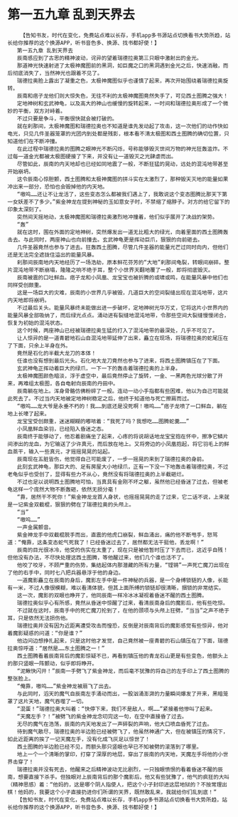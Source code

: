 # 第一五九章 乱到天界去
        【告知书友，时代在变化，免费站点难以长存，手机app多书源站点切换看书大势所趋，站长给你推荐的这个换源APP，听书音色多、换源、找书都好使！】
       第一五九章 乱到天界去
       辰南感应到了古思的精神波动，诧异的望着瑞德拉奥第三只眼中激射出的金光。
       那道神光快速射进了太极神魔图前的黑洞，如巨魔之口的黑洞遇到金光之后，快速消融，而后彻底消失了，当然神光也跟着不见了。
       瑞德拉奥脸上露出了凝重之色，太极神魔图似乎也谨慎了起来，再次开始围绕着瑞德拉奥旋转。
       辰南和痞子龙他们则大惊失色，无往不利的太极神魔图竟然失手了，可见西土图腾之强大！
       定地神树和玄武神龟，以及高大的神山也缓慢的旋转起来，一时间和瑞德拉奥形成了一个微妙的平衡，双方对峙着。
       不过只要是争斗，平衡很快就会被打破的。
       就在刹那间，太极神魔图和瑞德拉奥也不知道是谁先发动起了攻击，这一次他们的动作快如电光，只见几件圣器笼罩的光团内到处都是残影，根本看不清太极图和西土图腾的确切位置，只知道他们在不断冲撞。
       在此过程中瑞德拉奥的图腾之眼神光不断闪烁，号称能够毁灭世间万物的神光狂轰滥炸。不过每一道金光都被太极图硬接了下来，并没有让一道毁灭之光肆虐而出。
       尽管如此，辰南的内天地却也已经如同地震了一般，不断狂猛的晃动，远处的混沌地带甚至开始崩坍。
       这令辰南心惊胆颤，西土图腾和太极神魔图的拼斗实在太激烈了，那种毁天灭地的能量如果冲出来一部分，恐怕也会毁掉他的内天地。
       “嗷呜……还让不让龙活了，这些变态怎么都被我们遇上了，我敢说这个变态图腾比那天下第一女妖差不了多少。”紫金神龙在提到神秘的玉如意女子时，不禁缩了缩脖子。对方的给它留下的印象太深刻了。
       突然间天摇地动，太极神魔图和瑞德拉奥激烈地冲撞着，他们似乎展开了决战的架势。
       “轰”
       就在这时，围在外面的定地神树，突然爆发出一道无比粗大的绿光，向着里面的西土图腾轰击去。与此同时，两座神山也向前撞去。玄武神龟更是挥动巨爪，狠狠的向前砸去。
       几件圣器竟然也参与了进去。狂轰西土图腾，尽管几件圣器的能量光芒过同时向内，但他们还是无法完全遮拢住溢出的能量风暴。
       刹那间辰南地内天地经历了一场浩劫，原本鲜花芬芳的“大地”刹那间龟裂，转眼间崩碎。整片混沌地带不断崩塌，隆隆之响不绝于耳，整个小世界天翻地覆了一般，即将彻底毁灭。
       辰南被震的口吐鲜血。痞子龙和小凤凰、龙宝宝也被折腾的或啸或鸣，在能量风暴中他们也同样受创颇重。
       这是一场巨大的灾难，辰南的小世界几乎被毁，几道巨大的空间裂缝出现在混沌地带，这片内天地即将崩坍。
       不过最后关头。能量风暴终未能做出进一步破坏，定地神树光华万丈，它将这片小世界内的能量风暴全部吸纳了，而后绿光点点。涌动进有裂缝地混沌地带，令那些空间大裂缝慢慢闭合，恢复为初始的混沌状态。
       这个时候，两座神山已经被瑞德拉奥生猛的打入了混沌地带的最深处，几乎不可见了。
       让人惊异的是一道青碧地石山自混沌地带延伸了出来，矗立在现场，将瑞德拉奥的蛇尾压在了下面，只余上半身在外。
       竟然是石化的半截大龙刀的本体！
       任谁也没有想到最后光头。石化地大龙刀竟然也参与了进来，将西土图腾镇压在了下面。
       玄武神龟正挥动着巨大的绿爪，一下一下的轰击着瑞德拉奥的上半身。
       太极神魔图颜色暗淡，浮于虚空中，最后竟然停止了旋转，一金、一黑两色光球分散了开来，再难组太极图，各自电射向辰南的丹田中。
       辰南躺在地上。浑身骨骼仿佛粉碎了一般。连动一动小手指都有些困难，他以为自己可能就此死去了。不过当内天地被定地神树稳定之后，他终于知道他与死亡擦肩而过。
       “嗷呜……龙大爷是永垂不朽的！我……到底还是没死啊！嗷呜……”痞子龙喷了一口鲜血，躺在地上长嚎了起来。
       龙宝宝受创颇重，迷迷糊糊的嘟哝着：“我死了吗？我想吃……图腾蛇羹……”
       小凤凰鲜血染羽，已经陷入昏迷之态。
       辰南终于能够动了，他忍着剧痛坐了起来，心疼的将说胡话地龙宝宝抱在怀中，擦净它鳞片间渗出的龙血，为它输送了少许真元，而后放在地上。又将旁边的小凤凰抱起，将它羽毛上的鲜血蒸干，输入一些真元，才摇摇晃晃的站起。
       辰南现在五脏皆伤，他觉得自己可能废了，一步一摇晃的来到了瑞德拉奥的身前。
       此刻玄武神龟，那巨大的、足有房屋大小地绿爪，正有一下没一下地轰击着瑞德拉奥，不过老龟似乎也受创了，显得有些力不从心，竟然没有将瑞德拉奥的上半截砸烂。
       不过也足以说明西土图腾地可怕，当真具有金刚不坏之躯，虽然他已经昏迷了过去，但被老龟这样一个庞然大物不断轰砸，依然无损分毫！
       “靠，居然干不死你！”紫金神龙龙首人身状，也摇摇晃晃的走了过来，它二话不说，上来就是一记紫金双截棍，狠狠的劈在了瑞德拉奥的头颅上。
       “当”
       “嗷呜……”
       一声金属颤音。
       紫金神龙手中双截棍脱手而出，直震的他虎口崩裂，鲜血涌出，痛的他不断甩手，怒骂道：“俺靠，这条变态蛇气死我了！已经昏迷过去了，居然都无法干挺他，丢龙啊！”
       辰南的目光很冰冷，他受的伤实在太重了，现在只是被他暂时压了下去而已，这近乎自残！但他没有办法，不尽快处理这西土图腾，等他醒过来，他们几个谁也活不了。
       他咬了咬牙，不顾严重的伤势，集结起体内那潜藏的所有力量，“铿锵”一声死亡魔刀出现在了他的右手中，同时七八把兵器悬浮于他的身边。
       一道魔影矗立在辰南的身后，魔影左手中是一件神秘的兵器，是一个身缚锁链的人像，长能有一米，不过人像很模糊，难以看清体貌，但其上面所缚的锁链却很清晰，捆锁的非常结实。
       这一次，魔影的双眼也睁开了，他同辰南一样冷冰冰凝视着昏迷不醒的西土图腾。
       瑞德拉奥似乎心有所感，竟然从昏迷中惊醒了过来，看清辰南身后的魔影后，他有些吃惊。
       不过就在这时，辰南手中的死亡魔刀抡到了，在他的颈项与头颅上狂劈，“当当”之声不绝于耳，只是依然无法损伤他。
       瑞德拉奥并没有因为近距离遭受攻击而惶恐，反倒是对辰南背后的魔影感觉有些惊异，他对着魔影疑惑的问道：“你是谁？”
       他边问边想挣扎起来，只是这时他才发觉，自己竟然被一座青碧的石山镇压在了下面，瑞德拉奥惊呼道：“居然是……东土图腾之一！”
       西土图腾看着辰南背后的魔影惊疑不已，再看到镇压他的青龙石山更是有些变色，他额头上的那只竖眼一阵颤动，似乎即将睁开。
       “泥鳅快闪开！”辰南一手劈飞了紫金神龙，而后毫不犹豫的将自己的左手印上了西土图腾的整张脸上。
       “俺靠，嗷呜……”紫金神龙被扇飞了出去。
       与此同时，滔天的魔气自辰南左手涌动而出，一股汹涌澎湃的力量瞬间爆发了开来，黑暗笼罩了这片天地，魔气吞噬了一切。
       “混蛋！”瑞德拉奥大叫着：“快停下来，我们不是敌人，啊……”紧接着他惨叫了起来。
       “天魔左手？！”被劈飞的紫金神龙念叨完这一句，在空中直接昏了过去。
       无尽的魔气在浩荡，辰南的内天地发出了一声碎裂的声响，他大口喷血昏死了过去。
       待到魔气散尽，瑞德拉奥的半边脸已经被劈飞了，他虽然神通广大，但在被镇压的情况下，如此近距离的挨了一记天魔左手，没有化成飞灰足以惊世了！
       西土图腾的半边脸已经不见，而额头那只竖眼也早已不知被劈的滚落到了哪里。
       地上一个一个清晰的掌印，打穿了深厚的地层，穿出了辰南的内天地，天魔左手将他的小世界击穿了！
       瑞德拉奥并没有死去，他醒来之后精神波动无比剧烈，一只独眼愤恨的看着昏迷不醒的辰南，想要直接下杀手。但独眼对上辰南背后的那个魔影后，他又有些犹豫了，他气的疯狂的大叫（精神思感）着：“他妈的，这是哪个阴人指使人，把这个小子封印进这层地狱的？不按常理出棋！他妈的，我要这个小子直接扔进你们所谓的天界，既然敢乱来，我就给你们乱到底！”
       【告知书友，时代在变化，免费站点难以长存，手机app多书源站点切换看书大势所趋，站长给你推荐的这个换源APP，听书音色多、换源、找书都好使！】
